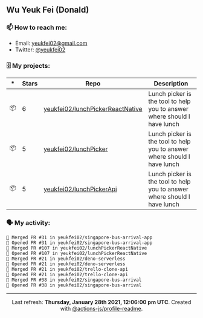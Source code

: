 ## Wu Yeuk Fei (Donald)

### 📫 How to reach me:

- Email: [yeukfei02@gmail.com](yeukfei02@gmail.com)
- Twitter: [@yeukfei02](https://twitter.com/yeukfei02)

### 🗄 My projects:

|*|Stars|Repo|Description|
|---|---|---|---|
| 📦 | 6 | [yeukfei02/lunchPickerReactNative](https://github.com/yeukfei02/lunchPickerReactNative) | Lunch picker is the tool to help you to answer where should I have lunch |
| 📦 | 5 | [yeukfei02/lunchPicker](https://github.com/yeukfei02/lunchPicker) | Lunch picker is the tool to help you to answer where should I have lunch |
| 📦 | 5 | [yeukfei02/lunchPickerApi](https://github.com/yeukfei02/lunchPickerApi) | Lunch picker is the tool to help you to answer where should I have lunch |

### 🗣 My activity:

```
🎉 Merged PR #31 in yeukfei02/singapore-bus-arrival-app
💪 Opened PR #31 in yeukfei02/singapore-bus-arrival-app
🎉 Merged PR #107 in yeukfei02/lunchPickerReactNative
💪 Opened PR #107 in yeukfei02/lunchPickerReactNative
🎉 Merged PR #21 in yeukfei02/deno-serverless
💪 Opened PR #21 in yeukfei02/deno-serverless
🎉 Merged PR #21 in yeukfei02/trello-clone-api
💪 Opened PR #21 in yeukfei02/trello-clone-api
🎉 Merged PR #38 in yeukfei02/singapore-bus-arrival
💪 Opened PR #38 in yeukfei02/singapore-bus-arrival
```

<!-- <img src="https://github-readme-stats.vercel.app/api?username=yeukfei02&show_icons=true&count_private=true&theme=radical" />

<img src="https://github-readme-stats.vercel.app/api/top-langs/?username=yeukfei02&theme=radical" /> -->

---

<p align="center">Last refresh: <b>Thursday, January 28th 2021, 12:06:00 pm UTC</b>. Created with <a href=https://github.com/marketplace/actions/profile-readme>@actions-js/profile-readme</a>.</p>
